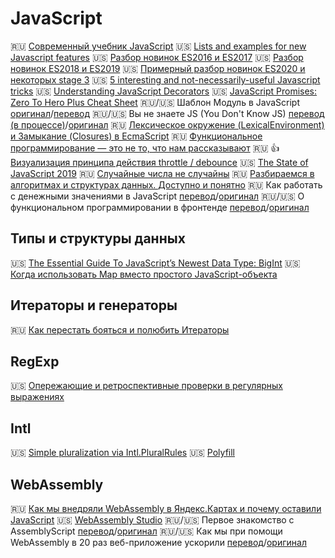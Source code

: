 # JavaScript

<!--
🇺🇸 []()
🇷🇺 []()
🏳 []()
🇷🇺/🇺🇸 [перевод]()/[оригинал]()
-->

🇷🇺 [Современный учебник JavaScript](https://learn.javascript.ru/)
🇺🇸 [Lists and examples for new Javascript features](https://github.com/daumann/ECMAScript-new-features-list)
🇺🇸 [Разбор новинок ES2016 и ES2017](https://exploringjs.com/es2016-es2017/)
🇺🇸 [Разбор новинок ES2018 и ES2019](https://exploringjs.com/es2018-es2019/toc.html)
🇺🇸 [Примерный разбор новинок ES2020 и некоторых stage 3](https://itnext.io/javascript-new-features-part-1-f1a4360466)
🇺🇸 [5 interesting and not-necessarily-useful Javascript tricks](https://areknawo.com/5-interesting-and-not-necessarily-useful-javascript-tricks/)
🇺🇸 [Understanding JavaScript Decorators](https://www.simplethread.com/understanding-js-decorators/)
🇺🇸 [JavaScript Promises: Zero To Hero Plus Cheat Sheet](https://medium.com/dailyjs/javascript-promises-zero-to-hero-plus-cheat-sheet-64d75051cffa)
🇷🇺/🇺🇸 Шаблон Модуль в JavaScript [оригинал](https://dev.to/tomekbuszewski/module-pattern-in-javascript-56jm)/[перевод](https://webdevblog.ru/shablon-modul-v-javascript/)
🇷🇺/🇺🇸 Вы не знаете JS (You Don't Know JS) [перевод (в процессе)](https://github.com/azat-io/you-dont-know-js-ru)/[оригинал](https://github.com/getify/You-Dont-Know-JS)
🇷🇺 [Лексическое окружение (LexicalEnvironment) и Замыкание (Closures) в EcmaScript](https://habr.com/ru/post/474852/)
🇷🇺 [Функциональное программирование — это не то, что нам рассказывают](https://habr.com/ru/post/479238/)
🇷🇺 👍 [Визуализация принципа действия throttle / debounce](https://codepen.io/dartess/full/pGJYmj)
🇺🇸 [The State of JavaScript 2019](https://2019.stateofjs.com/)
🇷🇺 [Случайные числа не случайны](https://medium.com/@frontman/%D1%81%D0%BB%D1%83%D1%87%D0%B0%D0%B9%D0%BD%D1%8B%D0%B5-%D1%87%D0%B8%D1%81%D0%BB%D0%B0-%D0%BD%D0%B5-%D1%81%D0%BB%D1%83%D1%87%D0%B0%D0%B9%D0%BD%D1%8B-252e08e60828)
🇷🇺 [Разбираемся в алгоритмах и структурах данных. Доступно и понятно](https://dou.ua/lenta/articles/what-you-should-know-about-algorithms/)
🇷🇺 Как работать с денежными значениями в JavaScript [перевод](https://medium.com/devschacht/how-to-handle-monetary-values-in-javascript-bb0706840f0e)/[оригинал](https://frontstuff.io/how-to-handle-monetary-values-in-javascript)
🇷🇺/🇺🇸 О функциональном программировании в фронтенде [перевод](https://habr.com/ru/post/324308/)/[оригинал](https://blog.daftcode.pl/get-functional-3eaceb76258f)

## Типы и структуры данных

🇺🇸 [The Essential Guide To JavaScript’s Newest Data Type: BigInt](https://www.smashingmagazine.com/2019/07/essential-guide-javascript-newest-data-type-bigint/)
🇺🇸 [Когда использовать Map вместо простого JavaScript-объекта](https://dmitripavlutin.com/maps-vs-plain-objects-javascript/)

## Итераторы и генераторы

🇷🇺 [Как перестать бояться и полюбить Итераторы](https://webdevblog.ru/kak-perestat-boyatsya-i-poljubit-iteratory/)

## RegExp

🇺🇸 [Опережающие и ретроспективные проверки в регулярных выражениях](https://habr.com/ru/post/159483/)

## Intl

🇺🇸 [Simple pluralization via Intl.PluralRules](https://2ality.com/2019/12/intl-pluralrules.html)
🇺🇸 [Polyfill](https://github.com/andyearnshaw/Intl.js)

## WebAssembly

🇷🇺 [Как мы внедряли WebAssembly в Яндекс.Картах и почему оставили JavaScript](https://habr.com/ru/company/yandex/blog/475382/)
🇺🇸 [WebAssembly Studio](https://webassembly.studio/)
🇷🇺/🇺🇸 Первое знакомство с AssemblyScript [перевод](https://habr.com/ru/company/ruvds/blog/477272/)/[оригинал](https://blog.logrocket.com/the-introductory-guide-to-assemblyscript/)
🇷🇺/🇺🇸 Как мы при помощи WebAssembly в 20 раз веб-приложение ускорили [перевод](https://habr.com/ru/company/skillbox/blog/452190/)/[оригинал](https://www.smashingmagazine.com/2019/04/webassembly-speed-web-app/)

